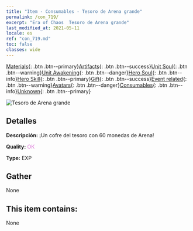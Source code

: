 ```yaml
---
title: "Item - Consumables - Tesoro de Arena grande"
permalink: /con_719/
excerpt: "Era of Chaos  Tesoro de Arena grande"
last_modified_at: 2021-05-11
locale: es
ref: "con_719.md"
toc: false
classes: wide
---
```

 [Materials](/ItemsES/){: .btn .btn--primary}[Artifacts](/ItemsES/Artifacts/){: .btn .btn--success}[Unit Soul](/ItemsES/UnitSoul/){: .btn .btn--warning}[Unit Awakening](/ItemsES/UnitAwakening/){: .btn .btn--danger}[Hero Soul](/ItemsES/HeroSoul/){: .btn .btn--info}[Hero Skill](/ItemsES/HeroSkill/){: .btn .btn--primary}[Gift](/ItemsES/Gift/){: .btn .btn--success}[Event related](/ItemsES/Events/){: .btn .btn--warning}[Avatars](/ItemsES/Avatars/){: .btn .btn--danger}[Consumables](/ItemsES/Consumables/){: .btn .btn--info}[Unknown](/ItemsES/Unknown/){: .btn .btn--primary}

 ![Tesoro de Arena grande](/images/t/i_504.png)

## Detalles
 **Descripción:** ¡Un cofre del tesoro con 60 monedas de Arena!

 **Quality:** <span style="color: #DA70D6">OK</span>

 **Type:** EXP

## Gather

  None

## This item contains:

  None

